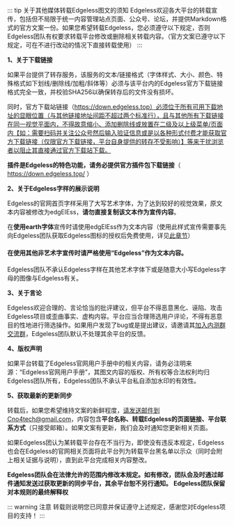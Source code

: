 ::: tip 关于其他媒体转载Edgeless图文的须知
Edgeless欢迎各大平台的转载宣传，包括但不局限于统一内容管理站点页面、公众号、论坛，并提供Markdown格式的官方文案一份。如果您希望转载Edgeless，您必须遵守以下规定，否则Edgeless团队有权要求转载平台修改或删除相关转载内容。（官方文案已遵守以下规定，可在不进行改动的情况下直接转载使用）
:::


**1、关于下载链接**

如果平台提供了转存服务，该服务的文本/链接格式（字体样式、大小、颜色、特殊格式如下划线/删除线/加粗/斜体等）必须与该平台内的Edgeless官方下载链接格式完全一致，并校验SHA256以确保转存后的文件没有损坏。

同时，官方下载站链接（https://down.edgeless.top）必须位于所有可用下载地址的显眼位置（与其他链接地址间距不超过两个标准行），且与其他所有下载链接在同一视觉平面内，不得故意缩小、添加删除线或放置在二级及以上级菜单/页面内【如：需要扫码并关注公众号然后输入验证信息或是以各种形式付费才能获取官方下载链接（仅限官方下载链接，平台自身提供的转存不受影响）】等来干扰浏览者以阻止其直接通过官方下载站下载。  


**插件是Edgeless的特色功能，请务必提供官方插件包下载链接**（ https://down.edgeless.top/ ） 



 

 
**2、关于Edgeless字样的展示说明**

Edgeless的官网首页字样采用了大写艺术字体，为了达到较好的视觉效果，原文本内容被修改为edgElEss，**请勿直接复制该文本作为宣传内容**。

在**使用earth字体**宣传时请使用edgElEss作为文本内容（使用此样式宣传需要事先向Edgeless团队获取Edgeless图标的授权后免费使用，详见[此章节](../develop/notice.md)）

#### **在使用其他非艺术字宣传时请严格使用“Edgeless”作为文本内容。**


Edgeless团队不承认Edgeless字样在其他艺术字体下或是随意大小写Edgeless字母的图像与Edgeless有关。  



 

 
**3、关于言论**

Edgeless欢迎合理的、言论恰当的批评建议，但平台不得恶意黑化、诬陷、攻击Edgeless项目或歪曲事实、虚构内容。平台应当合理筛选用户评论，不得有恶意目的性地进行筛选操作。如果用户发现了bug或是提出建议，请邀请其[加入内测群交流群](https://home.edgeless.top/jump/qqg.html)，Edgeless团队默认不处理其余平台的反馈。  



 

 
**4、版权声明**

如果平台转载了Edgeless官网用户手册中的相关内容，请务必注明来源：“Edgeless官网用户手册”，其图文内容的版权、所有权等合法权利均归Edgeless团队所有，Edgeless团队不承认平台私自添加水印的有效性。



 

 
**5、获取最新的更新同步**

转载后，如果您希望维持文案的新鲜程度，请发送邮件到Cno4tech@gmail.com，内容包含**平台名称、转载Edgeless的页面链接、平台联系方式**（只接受邮箱）。如果文案有更新，我们会及时通知您更新相关页面。

 


如果Edgeless团认为某转载平台存在不当行为，即使没有违反本规定，Edgeless也会在Edgeless的官网相关页面将此平台列为转载平台黑名单以示众（同时会附上相关证据与说明），直到此平台完成相关内容整改。
  

**Edgeless团队会在法律允许的范围内修改本规定。如有修改，团队会及时通过邮件通知发送过获取更新的同步平台，其余平台恕不另行通知。**
**Edgeless团队保留对本规则的最终解释权**





  
  



  

::: warning 注意
转载则说明您已同意并保证遵守上述规定，感谢您对Edgeless项目的支持！
:::

  